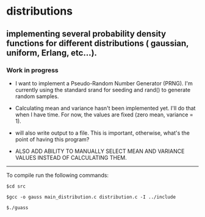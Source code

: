 # distributions
implementing several probability density functions for different distributions ( gaussian, uniform, Erlang, etc...).
---

### Work in progress

* I want to implement a Pseudo-Random Number Generator (PRNG). I'm currently using the standard srand for seeding and rand() to generate random samples. 

* Calculating mean and variance hasn't been implemented yet. I'll do that when I have time. For now, the values are fixed (zero mean, variance = 1).

* will also write output to a file. This is important, otherwise, what's the point of having this program?

* ALSO ADD ABILITY TO MANUALLY SELECT MEAN AND VARIANCE VALUES INSTEAD OF CALCULATING THEM.
---

To compile run the following commands:
```
$cd src
```
```
$gcc -o gauss main_distribution.c distribution.c -I ../include
```

```
$./guass
```
